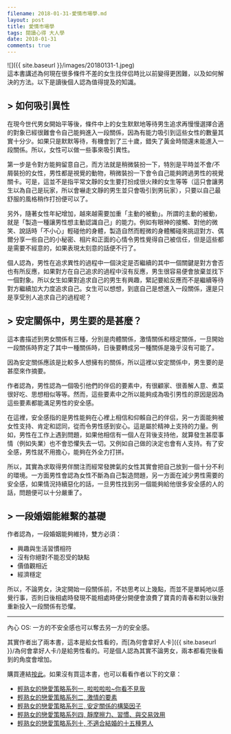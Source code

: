 ```yaml
---
filename: 2018-01-31-愛情市場學.md
layout: post
title: 愛情市場學
tags: 閱讀心得 大人學
date: 2018-01-31
comments: true
---
```


![]({{ site.baseurl }}/images/20180131-1.jpeg)  
這本書講述為何現在很多條件不差的女生找伴侣時比以前變得更困難，以及如何解決的方法。以下是讀後個人認為值得提及的知識。

## > 如何吸引異性

在現今世代男女開始平等後，條件中上的女生默默地等待男生追求再慢慢選擇合適的對象已經很難會令自己能夠進入一段關係，因為有能力吸引到這些女性的數量其實十分少。如果只是默默等待，有機會到了三十歲，錯失了黃金時間還未能進入一段關係。所以，女性可以做一些事來吸引異性。

第一步是令對方能夠留意自己，而方法就是稍微裝扮一下，特別是平時並不會/不屑裝扮的女性，男性都是視覺的動物，稍微裝扮一下會令自己能夠跨過男性的視覺關卡。可是，這並不是指平常文靜的女生要打扮成很火辣的女生等等（這只會讓男生以為自己是玩家，所以會嚇走文靜的男生並只會吸引到男玩家），只要以自己最舒服的風格稍作打扮便可以了。

另外，隨著女性年紀增加，越來越需要加重「主動的被動」。所謂的主動的被動，就是「製造一種讓男性想主動認識自己」的能力。例如有眼神的接觸、對他的微笑、說話時「不小心」輕碰他的身體，製造自然而輕微的身體觸碰來挑逗對方、偶爾分享一些自己的小秘密、相片和正面的心情令男性覺得自己被信任，但是這些都是需要不經意的，如果表現太刻意的話便不行了。

個人認為，男性在追求異性的過程中一個決定是否繼續的其中一個關鍵是對方會否也有所反應，如果對方在自己追求的過程中沒有反應，男生很容易便會放棄並找下一個對象。所以女生如果對追求自己的男生有興趣，緊記要給反應而不是繼續等待對方繼續加大力度追求自己。女生可以想想，到底自己是想進入一段關係，還是只是享受別人追求自己的過程呢？

## > 安定關係中，男生要的是甚麼？

這本書描述到男女關係有三種，分別是肉體關係，激情關係和穩定關係，一旦開始一段關係時界定了其中一種關係時，日後要轉成另一種關係是幾乎沒有可能了。

因為安定關係應該是比較多人想擁有的關係，所以這裡以安定關係中，男生要的是甚麼來作摘要。

作者認為，男性認為一個吸引他們的伴侣的要素中，有很顧家、很善解人意、煮菜很好吃、思想相似等等。然而，這些要素中之所以能夠成為吸引男性的原因是因為這些要素都能滿足男性的安全感。

在這裡，安全感指的是男性能夠在心裡上相信和仰賴自己的伴侣，另一方面能夠被女性支持、肯定和認同，從而令男性感到安心。這是屬於精神上支持的力量。例如，男性在工作上遇到問題，如果他相信有一個人在背後支持他，就算發生甚麼事情（例如失業）也不會恐懼失去一切。又例如自己做的決定也會有人支持。有了安全感，男性就不用擔心，能夠在外全力打拼。

所以，其實為求取得男伴關注而經常發脾氣的女性其實會把自己放到一個十分不利的環境。一方面男性會認為女性不斷為自己製造問題，另一方面在減少男性需要的安全感，如果情況持續惡化的話，一旦男性找到另一個能夠給他很多安全感的人的話，問題便可以十分嚴重了。

## > 一段婚姻能維繫的基礎

作者認為，一段婚姻能夠維持，雙方必須：

* 興趣與生活習慣相符
* 沒有你絕對不能忍受的缺點
* 價值觀相近
* 經濟穩定

所以，不論男女，決定開始一段關係前，不妨思考以上幾點，而並不是單純地以感覺行事，否則日後相處時發現不能相處時便分開便會浪費了寶貴的青春和對以後對重新投入一段關係有恐懼。

---

內心 OS: 一方的不安全感也可以奪去另一方的安全感。

其實作者出了兩本書，這本是給女性看的，而[為何會拿好人卡]({{ site.baseurl }}/為何會拿好人卡/)是給男性看的。可是個人認為其實不論男女，兩本都看完後看到的角度會增加。

購買連結[按此](http://www.books.com.tw/products/0010714744)。如果沒有買這本書，也可以看看作者以下的文章：
* [輕熟女的戀愛策略系列一, 啦啦啦啦~你看不見我](https://www.darencademy.com/article/view/id/50)
* [輕熟女的戀愛策略系列二, 激情的要素](https://www.darencademy.com/article/view/id/47)
* [輕熟女的戀愛策略系列三, 安定關係的構築因子](https://www.darencademy.com/article/view/id/17)
* [輕熟女的戀愛策略系列四, 靜摩擦力、習慣、與交易效用](https://www.darencademy.com/article/view/id/38)
* [輕熟女的戀愛策略系列十, 不適合結婚的十五種男人](https://www.darencademy.com/article/view/id/7106)
